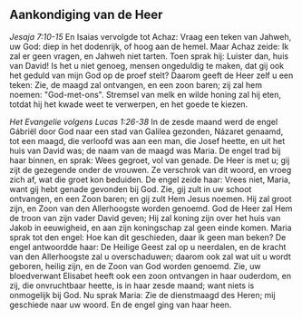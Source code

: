 ## Aankondiging van de Heer

*Jesaja 7:10-15*
En Isaias vervolgde tot Achaz: Vraag een teken van Jahweh, uw God: diep in het dodenrijk, of hoog aan de hemel. Maar Achaz zeide: Ik zal er geen vragen, en Jahweh niet tarten. Toen sprak hij: Luister dan, huis van David! Is het u niet genoeg, mensen ongeduldig te maken, dat gij ook het geduld van mijn God op de proef stelt? Daarom geeft de Heer zelf u een teken: Zie, de maagd zal ontvangen, en een zoon baren; zij zal hem noemen: "God-met-ons". Stremsel van melk en wilde honing zal hij eten, totdat hij het kwade weet te verwerpen, en het goede te kiezen. 

*Het Evangelie volgens Lucas 1:26-38*
In de zesde maand werd de engel Gábriël door God naar een stad van Galilea gezonden, Názaret genaamd, tot een maagd, die verloofd was aan een man, die Josef heette, en uit het huis van David was; de naam van de maagd was Maria. De engel trad bij haar binnen, en sprak: Wees gegroet, vol van genade. De Heer is met u; gij zijt de gezegende onder de vrouwen. Ze verschrok van dit woord, en vroeg zich af, wat die groet kon beduiden. De engel zeide haar: Vrees niet, Maria, want gij hebt genade gevonden bij God. Zie, gij zult in uw schoot ontvangen, en een Zoon baren; en gij zult Hem Jesus noemen. Hij zal groot zijn, en Zoon van den Allerhoogste worden genoemd. God de Heer zal Hem de troon van zijn vader David geven; Hij zal koning zijn over het huis van Jakob in eeuwigheid, en aan zijn koningschap zal geen einde komen. Maria sprak tot den engel: Hoe kan dit geschieden, daar ik geen man beken? De engel antwoordde haar: De Heilige Geest zal op u neerdalen, en de kracht van den Allerhoogste zal u overschaduwen; daarom ook zal wat uit u wordt geboren, heilig zijn, en de Zoon van God worden genoemd. Zie, uw bloedverwant Elisabet heeft ook een zoon ontvangen in haar ouderdom, en zij, die onvruchtbaar heette, is in haar zesde maand; want niets is onmogelijk bij God. Nu sprak Maria: Zie de dienstmaagd des Heren; mij geschiede naar uw woord. En de engel ging van haar heen. 

